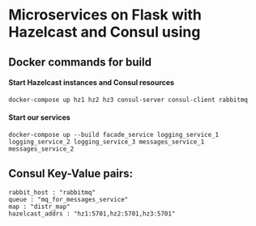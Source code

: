 # Microservices on Flask with Hazelcast and Consul using

## Docker commands for build
#### Start Hazelcast instances and Consul resources
```
docker-compose up hz1 hz2 hz3 consul-server consul-client rabbitmq
```
#### Start our services
```
docker-compose up --build facade_service logging_service_1 logging_service_2 logging_service_3 messages_service_1 messages_service_2
```

## Consul Key-Value pairs:
```
rabbit_host : "rabbitmq"
queue : "mq_for_messages_service"
map : "distr_map"
hazelcast_addrs : "hz1:5701,hz2:5701,hz3:5701"
```